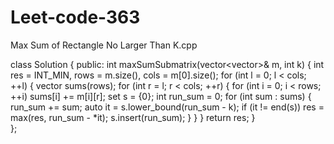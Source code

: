 # Leet-code-363
Max Sum of Rectangle No Larger Than K.cpp

class Solution {
public:
    int maxSumSubmatrix(vector<vector<int>>& m, int k) {
    int res = INT_MIN, rows = m.size(), cols = m[0].size();
    for (int l = 0; l < cols; ++l) {
        vector<int> sums(rows);
        for (int r = l; r < cols; ++r) {
            for (int i = 0; i < rows; ++i) 
                sums[i] += m[i][r];
            set<int> s = {0};
            int run_sum = 0;
            for (int sum : sums) {
                run_sum += sum;
                auto it = s.lower_bound(run_sum - k);
                if (it != end(s))
                    res = max(res, run_sum - *it);
                s.insert(run_sum);
            }
        }
    }
    return res;
}  
};
